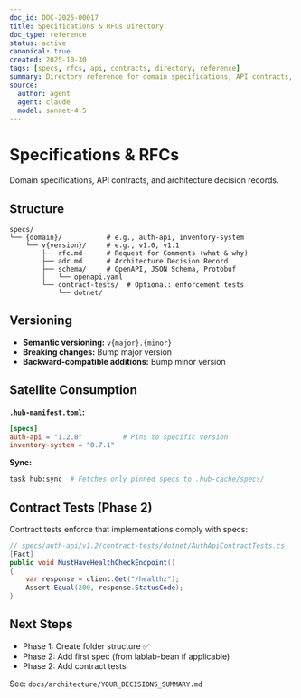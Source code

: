 ```yaml
---
doc_id: DOC-2025-00017
title: Specifications & RFCs Directory
doc_type: reference
status: active
canonical: true
created: 2025-10-30
tags: [specs, rfcs, api, contracts, directory, reference]
summary: Directory reference for domain specifications, API contracts, and architecture decision records
source:
  author: agent
  agent: claude
  model: sonnet-4.5
---
```


# Specifications & RFCs

Domain specifications, API contracts, and architecture decision records.

## Structure

```
specs/
└── {domain}/           # e.g., auth-api, inventory-system
    └── v{version}/     # e.g., v1.0, v1.1
        ├── rfc.md      # Request for Comments (what & why)
        ├── adr.md      # Architecture Decision Record
        ├── schema/     # OpenAPI, JSON Schema, Protobuf
        │   └── openapi.yaml
        └── contract-tests/  # Optional: enforcement tests
            └── dotnet/
```

## Versioning

- **Semantic versioning:** `v{major}.{minor}`
- **Breaking changes:** Bump major version
- **Backward-compatible additions:** Bump minor version

## Satellite Consumption

**`.hub-manifest.toml`:**

```toml
[specs]
auth-api = "1.2.0"          # Pins to specific version
inventory-system = "0.7.1"
```

**Sync:**

```bash
task hub:sync  # Fetches only pinned specs to .hub-cache/specs/
```

## Contract Tests (Phase 2)

Contract tests enforce that implementations comply with specs:

```csharp
// specs/auth-api/v1.2/contract-tests/dotnet/AuthApiContractTests.cs
[Fact]
public void MustHaveHealthCheckEndpoint()
{
    var response = client.Get("/healthz");
    Assert.Equal(200, response.StatusCode);
}
```

## Next Steps

- Phase 1: Create folder structure ✅
- Phase 2: Add first spec (from lablab-bean if applicable)
- Phase 2: Add contract tests

See: `docs/architecture/YOUR_DECISIONS_SUMMARY.md`

